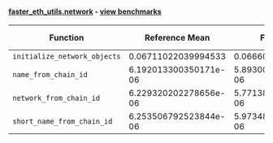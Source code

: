 #### [faster_eth_utils.network](https://github.com/BobTheBuidler/faster-eth-utils/blob/master/faster_eth_utils/network.py) - [view benchmarks](https://github.com/BobTheBuidler/faster-eth-utils/blob/master/benchmarks/test_network_benchmarks.py)

| Function | Reference Mean | Faster Mean | % Change | Speedup (%) | x Faster | Faster |
|----------|---------------|-------------|----------|-------------|----------|--------|
| `initialize_network_objects` | 0.06711022039994533 | 0.06660306460003085 | 0.76% | 0.76% | 1.01x | ✅ |
| `name_from_chain_id` | 6.192013300350171e-06 | 5.893000908263676e-06 | 4.83% | 5.07% | 1.05x | ✅ |
| `network_from_chain_id` | 6.229320202278656e-06 | 5.7713847306960246e-06 | 7.35% | 7.93% | 1.08x | ✅ |
| `short_name_from_chain_id` | 6.253506792523844e-06 | 5.973480059906286e-06 | 4.48% | 4.69% | 1.05x | ✅ |
